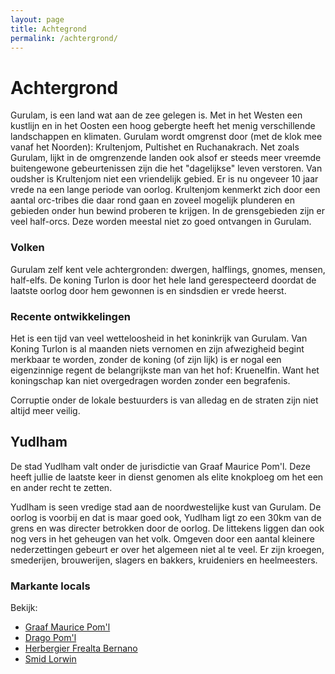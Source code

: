 ```yaml
---
layout: page
title: Achtegrond
permalink: /achtergrond/
---
```


# Achtergrond
Gurulam, is een land wat aan de zee gelegen is. Met in het Westen een kustlijn en in het Oosten een hoog gebergte heeft het menig verschillende landschappen en klimaten. Gurulam wordt omgrenst door (met de klok mee vanaf het Noorden): Krultenjom, Pultishet en Ruchanakrach. Net zoals Gurulam, lijkt in de omgrenzende landen ook alsof er steeds meer vreemde buitengewone gebeurtenissen zijn die het "dagelijkse" leven verstoren. Van oudsher is Krultenjom niet een vriendelijk gebied. Er is nu ongeveer 10 jaar vrede na een lange periode van oorlog. Krultenjom kenmerkt zich door een aantal orc-tribes die daar rond gaan en zoveel mogelijk plunderen en gebieden onder hun bewind proberen te krijgen. In de grensgebieden zijn er veel half-orcs. Deze worden meestal niet zo goed ontvangen in Gurulam.

### Volken
Gurulam zelf kent vele achtergronden: dwergen, halflings, gnomes, mensen, half-elfs. De koning Turlon is door het hele land gerespecteerd doordat de laatste oorlog door hem gewonnen is en sindsdien er vrede heerst.

### Recente ontwikkelingen
Het is een tijd van veel wetteloosheid in het koninkrijk van Gurulam. Van Koning Turlon is al maanden niets vernomen en zijn afwezigheid begint merkbaar te worden, zonder de koning (of zijn lijk) is er nogal een eigenzinnige regent de belangrijkste man van het hof: Kruenelfin. Want het koningschap kan niet overgedragen worden zonder een begrafenis.

Corruptie onder de lokale bestuurders is van alledag en de straten zijn niet altijd meer veilig.

## Yudlham
De stad Yudlham valt onder de jurisdictie van Graaf Maurice Pom'l. Deze heeft jullie de laatste keer in dienst genomen als elite knokploeg om het een en ander recht te zetten. 

Yudlham is seen vredige stad aan de noordwestelijke kust van Gurulam. De oorlog is voorbij en dat is maar goed ook, Yudlham ligt zo een 30km van de grens en was directer betrokken door de oorlog. De littekens liggen dan ook nog vers in het geheugen van het volk. Omgeven door een aantal kleinere nederzettingen gebeurt er over het algemeen niet al te veel. Er zijn kroegen, smederijen, brouwerijen, slagers en bakkers, kruideniers en heelmeesters.

### Markante locals
Bekijk:
* [Graaf Maurice Pom'l](/character/poml)
* [Drago Pom'l](/character/drago)
* [Herbergier Frealta Bernano](/character/frealta)
* [Smid Lorwin](/character/lorwin)